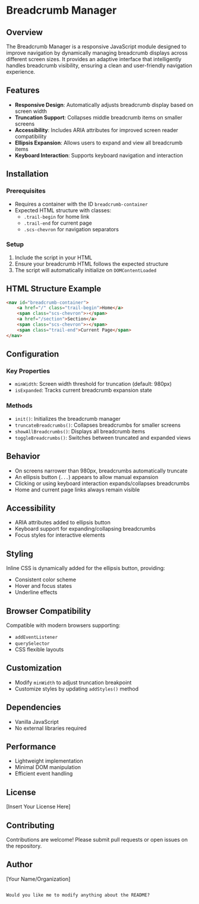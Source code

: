 # Breadcrumb Manager

## Overview

The Breadcrumb Manager is a responsive JavaScript module designed to improve navigation by dynamically managing breadcrumb displays across different screen sizes. It provides an adaptive interface that intelligently handles breadcrumb visibility, ensuring a clean and user-friendly navigation experience.

## Features

- **Responsive Design**: Automatically adjusts breadcrumb display based on screen width
- **Truncation Support**: Collapses middle breadcrumb items on smaller screens
- **Accessibility**: Includes ARIA attributes for improved screen reader compatibility
- **Ellipsis Expansion**: Allows users to expand and view all breadcrumb items
- **Keyboard Interaction**: Supports keyboard navigation and interaction

## Installation

### Prerequisites
- Requires a container with the ID `breadcrumb-container`
- Expected HTML structure with classes:
  - `.trail-begin` for home link
  - `.trail-end` for current page
  - `.scs-chevron` for navigation separators

### Setup
1. Include the script in your HTML
2. Ensure your breadcrumb HTML follows the expected structure
3. The script will automatically initialize on `DOMContentLoaded`

## HTML Structure Example
```html
<nav id="breadcrumb-container">
    <a href="/" class="trail-begin">Home</a>
    <span class="scs-chevron">›</span>
    <a href="/section">Section</a>
    <span class="scs-chevron">›</span>
    <span class="trail-end">Current Page</span>
</nav>
```

## Configuration

### Key Properties
- `minWidth`: Screen width threshold for truncation (default: 980px)
- `isExpanded`: Tracks current breadcrumb expansion state

### Methods
- `init()`: Initializes the breadcrumb manager
- `truncateBreadcrumbs()`: Collapses breadcrumbs for smaller screens
- `showAllBreadcrumbs()`: Displays all breadcrumb items
- `toggleBreadcrumbs()`: Switches between truncated and expanded views

## Behavior
- On screens narrower than 980px, breadcrumbs automatically truncate
- An ellipsis button (`...`) appears to allow manual expansion
- Clicking or using keyboard interaction expands/collapses breadcrumbs
- Home and current page links always remain visible

## Accessibility
- ARIA attributes added to ellipsis button
- Keyboard support for expanding/collapsing breadcrumbs
- Focus styles for interactive elements

## Styling
Inline CSS is dynamically added for the ellipsis button, providing:
- Consistent color scheme
- Hover and focus states
- Underline effects

## Browser Compatibility
Compatible with modern browsers supporting:
- `addEventListener`
- `querySelector`
- CSS flexible layouts

## Customization
- Modify `minWidth` to adjust truncation breakpoint
- Customize styles by updating `addStyles()` method

## Dependencies
- Vanilla JavaScript
- No external libraries required

## Performance
- Lightweight implementation
- Minimal DOM manipulation
- Efficient event handling

## License
[Insert Your License Here]

## Contributing
Contributions are welcome! Please submit pull requests or open issues on the repository.

## Author
[Your Name/Organization]
```

Would you like me to modify anything about the README?